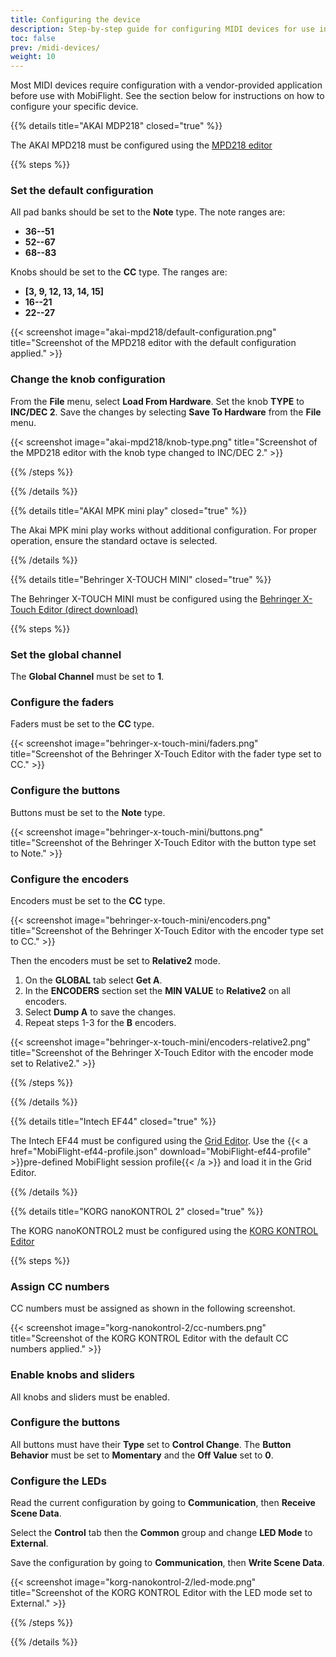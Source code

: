 ```yaml
---
title: Configuring the device
description: Step-by-step guide for configuring MIDI devices for use in MobiFlight.
toc: false
prev: /midi-devices/
weight: 10
---
```


<!-- markdownlint-disable MD024 -->
<!-- markdown lint doesn't understand third level headings when used as headings in steps within detail sections -->

Most MIDI devices require configuration with a vendor-provided application before use with MobiFlight. See the section below for instructions on how to configure your specific device.

{{% details title="AKAI MDP218" closed="true" %}}

The AKAI MPD218 must be configured using the [MPD218 editor](https://cdn.inmusicbrands.com/akai/attachments/MPD218/MPD218_Editor_v1.0.8.exe)

{{% steps %}}

### Set the default configuration

All pad banks should be set to the **Note** type. The note ranges are:

- **36--51**
- **52--67**
- **68--83**

Knobs should be set to the **CC** type. The ranges are:

- **[3, 9, 12, 13, 14, 15]**
- **16--21**
- **22--27**

{{< screenshot image="akai-mpd218/default-configuration.png" title="Screenshot of the MPD218 editor with the default configuration applied." >}}

### Change the knob configuration

From the **File** menu, select **Load From Hardware**. Set the knob **TYPE** to **INC/DEC 2**. Save the changes by selecting **Save To Hardware** from the **File** menu.

{{< screenshot image="akai-mpd218/knob-type.png" title="Screenshot of the MPD218 editor with the knob type changed to INC/DEC 2." >}}

{{% /steps %}}

{{% /details %}}

{{% details title="AKAI MPK mini play" closed="true" %}}

The Akai MPK mini play works without additional configuration. For proper operation, ensure the standard octave is selected.

{{% /details %}}

{{% details title="Behringer X-TOUCH MINI" closed="true" %}}

The Behringer X-TOUCH MINI must be configured using the [Behringer X-Touch Editor (direct download)](https://mediadl.musictribe.com/download/software/behringer/X-TOUCH/X-TOUCH-EDITORv1-21.zip)

{{% steps %}}

### Set the global channel

The **Global Channel** must be set to **1**.

### Configure the faders

Faders must be set to the **CC** type.

{{< screenshot image="behringer-x-touch-mini/faders.png" title="Screenshot of the Behringer X-Touch Editor with the fader type set to CC." >}}

### Configure the buttons

Buttons must be set to the **Note** type.

{{< screenshot image="behringer-x-touch-mini/buttons.png" title="Screenshot of the Behringer X-Touch Editor with the button type set to Note." >}}

### Configure the encoders

Encoders must be set to the **CC** type.

{{< screenshot image="behringer-x-touch-mini/encoders.png" title="Screenshot of the Behringer X-Touch Editor with the encoder type set to CC." >}}

Then the encoders must be set to **Relative2** mode.

1. On the **GLOBAL** tab select **Get A**.
2. In the **ENCODERS** section set the **MIN VALUE** to **Relative2** on all encoders.
3. Select **Dump A** to save the changes.
4. Repeat steps 1-3 for the **B** encoders.

{{< screenshot image="behringer-x-touch-mini/encoders-relative2.png" title="Screenshot of the Behringer X-Touch Editor with the encoder mode set to Relative2." >}}

{{% /steps %}}

{{% /details %}}

{{% details title="Intech EF44" closed="true" %}}

The Intech EF44 must be configured using the [Grid Editor](https://intech.studio/support-and-downloads#editor-software). Use the {{< a href="MobiFlight-ef44-profile.json" download="MobiFlight-ef44-profile" >}}pre-defined MobiFlight session profile{{< /a >}} and load it in the Grid Editor.

{{% /details %}}

{{% details title="KORG nanoKONTROL 2" closed="true" %}}

The KORG nanoKONTROL2 must be configured using the [KORG KONTROL Editor](https://www.korg.com/us/support/download/software/0/159/1354/)

{{% steps %}}

### Assign CC numbers

CC numbers must be assigned as shown in the following screenshot.

{{< screenshot image="korg-nanokontrol-2/cc-numbers.png" title="Screenshot of the KORG KONTROL Editor with the default CC numbers applied." >}}

### Enable knobs and sliders

All knobs and sliders must be enabled.

### Configure the buttons

All buttons must have their **Type** set to **Control Change**. The **Button Behavior** must be set to **Momentary** and the **Off Value** set to **0**.

### Configure the LEDs

Read the current configuration by going to **Communication**, then **Receive Scene Data**.

Select the **Control** tab then the **Common** group and change **LED Mode** to **External**.

Save the configuration by going to **Communication**, then **Write Scene Data**.

{{< screenshot image="korg-nanokontrol-2/led-mode.png" title="Screenshot of the KORG KONTROL Editor with the LED mode set to External." >}}

{{% /steps %}}

{{% /details %}}
